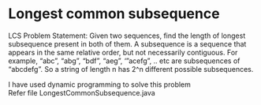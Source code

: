 <h1> Longest common subsequence </h2> 
LCS Problem Statement: Given two sequences, find the length of longest subsequence present in both of them. A subsequence is a sequence that appears in the same relative order, but not necessarily contiguous. For example, “abc”, “abg”, “bdf”, “aeg”, ‘”acefg”, .. etc are subsequences of “abcdefg”. So a string of length n has 2^n different possible subsequences.<br>

I have used dynamic programming to solve this problem <br> 
Refer file LongestCommonSubsequence.java

